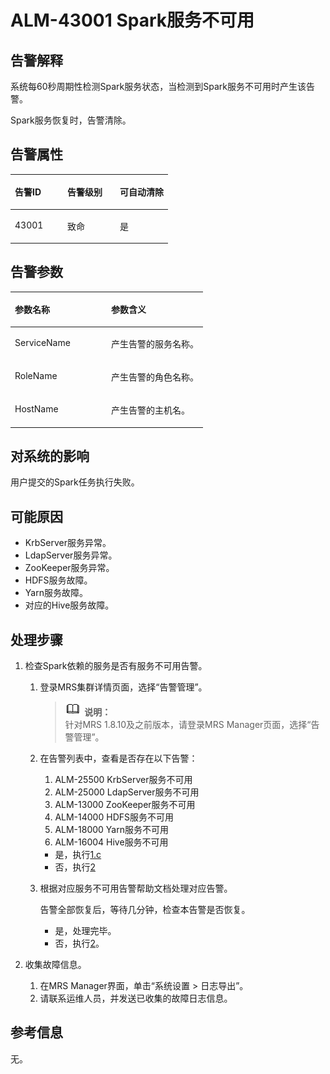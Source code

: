# ALM-43001 Spark服务不可用<a name="ZH-CN_TOPIC_0191883156"></a>

## 告警解释<a name="zh-cn_topic_0191813893_zh-cn_topic_0087039425_section43920869"></a>

系统每60秒周期性检测Spark服务状态，当检测到Spark服务不可用时产生该告警。

Spark服务恢复时，告警清除。

## 告警属性<a name="zh-cn_topic_0191813893_zh-cn_topic_0087039425_section59743502"></a>

<a name="zh-cn_topic_0191813893_zh-cn_topic_0087039425_table64843092"></a>
<table><thead align="left"><tr id="zh-cn_topic_0191813893_zh-cn_topic_0087039425_row10409628"><th class="cellrowborder" valign="top" width="33.33333333333333%" id="mcps1.1.4.1.1"><p id="zh-cn_topic_0191813893_zh-cn_topic_0087039425_p37873528"><a name="zh-cn_topic_0191813893_zh-cn_topic_0087039425_p37873528"></a><a name="zh-cn_topic_0191813893_zh-cn_topic_0087039425_p37873528"></a>告警ID</p>
</th>
<th class="cellrowborder" valign="top" width="33.33333333333333%" id="mcps1.1.4.1.2"><p id="zh-cn_topic_0191813893_zh-cn_topic_0087039425_p47856888"><a name="zh-cn_topic_0191813893_zh-cn_topic_0087039425_p47856888"></a><a name="zh-cn_topic_0191813893_zh-cn_topic_0087039425_p47856888"></a>告警级别</p>
</th>
<th class="cellrowborder" valign="top" width="33.33333333333333%" id="mcps1.1.4.1.3"><p id="zh-cn_topic_0191813893_zh-cn_topic_0087039425_p51202692"><a name="zh-cn_topic_0191813893_zh-cn_topic_0087039425_p51202692"></a><a name="zh-cn_topic_0191813893_zh-cn_topic_0087039425_p51202692"></a>可自动清除</p>
</th>
</tr>
</thead>
<tbody><tr id="zh-cn_topic_0191813893_zh-cn_topic_0087039425_row53777413"><td class="cellrowborder" valign="top" width="33.33333333333333%" headers="mcps1.1.4.1.1 "><p id="zh-cn_topic_0191813893_zh-cn_topic_0087039425_p61003235"><a name="zh-cn_topic_0191813893_zh-cn_topic_0087039425_p61003235"></a><a name="zh-cn_topic_0191813893_zh-cn_topic_0087039425_p61003235"></a>43001</p>
</td>
<td class="cellrowborder" valign="top" width="33.33333333333333%" headers="mcps1.1.4.1.2 "><p id="zh-cn_topic_0191813893_zh-cn_topic_0087039425_p42315013"><a name="zh-cn_topic_0191813893_zh-cn_topic_0087039425_p42315013"></a><a name="zh-cn_topic_0191813893_zh-cn_topic_0087039425_p42315013"></a>致命</p>
</td>
<td class="cellrowborder" valign="top" width="33.33333333333333%" headers="mcps1.1.4.1.3 "><p id="zh-cn_topic_0191813893_zh-cn_topic_0087039425_p4964052"><a name="zh-cn_topic_0191813893_zh-cn_topic_0087039425_p4964052"></a><a name="zh-cn_topic_0191813893_zh-cn_topic_0087039425_p4964052"></a>是</p>
</td>
</tr>
</tbody>
</table>

## 告警参数<a name="zh-cn_topic_0191813893_zh-cn_topic_0087039425_section820607"></a>

<a name="zh-cn_topic_0191813893_zh-cn_topic_0087039425_table66543927"></a>
<table><thead align="left"><tr id="zh-cn_topic_0191813893_zh-cn_topic_0087039425_row61284534"><th class="cellrowborder" valign="top" width="50%" id="mcps1.1.3.1.1"><p id="zh-cn_topic_0191813893_zh-cn_topic_0087039425_p65100236"><a name="zh-cn_topic_0191813893_zh-cn_topic_0087039425_p65100236"></a><a name="zh-cn_topic_0191813893_zh-cn_topic_0087039425_p65100236"></a>参数名称</p>
</th>
<th class="cellrowborder" valign="top" width="50%" id="mcps1.1.3.1.2"><p id="zh-cn_topic_0191813893_zh-cn_topic_0087039425_p38627770"><a name="zh-cn_topic_0191813893_zh-cn_topic_0087039425_p38627770"></a><a name="zh-cn_topic_0191813893_zh-cn_topic_0087039425_p38627770"></a>参数含义</p>
</th>
</tr>
</thead>
<tbody><tr id="zh-cn_topic_0191813893_zh-cn_topic_0087039425_row41841705"><td class="cellrowborder" valign="top" width="50%" headers="mcps1.1.3.1.1 "><p id="zh-cn_topic_0191813893_zh-cn_topic_0087039425_p33734977"><a name="zh-cn_topic_0191813893_zh-cn_topic_0087039425_p33734977"></a><a name="zh-cn_topic_0191813893_zh-cn_topic_0087039425_p33734977"></a>ServiceName</p>
</td>
<td class="cellrowborder" valign="top" width="50%" headers="mcps1.1.3.1.2 "><p id="zh-cn_topic_0191813893_zh-cn_topic_0087039425_p48178601"><a name="zh-cn_topic_0191813893_zh-cn_topic_0087039425_p48178601"></a><a name="zh-cn_topic_0191813893_zh-cn_topic_0087039425_p48178601"></a>产生告警的服务名称。</p>
</td>
</tr>
<tr id="zh-cn_topic_0191813893_zh-cn_topic_0087039425_row30954226"><td class="cellrowborder" valign="top" width="50%" headers="mcps1.1.3.1.1 "><p id="zh-cn_topic_0191813893_zh-cn_topic_0087039425_p24264406"><a name="zh-cn_topic_0191813893_zh-cn_topic_0087039425_p24264406"></a><a name="zh-cn_topic_0191813893_zh-cn_topic_0087039425_p24264406"></a>RoleName</p>
</td>
<td class="cellrowborder" valign="top" width="50%" headers="mcps1.1.3.1.2 "><p id="zh-cn_topic_0191813893_zh-cn_topic_0087039425_p19259870"><a name="zh-cn_topic_0191813893_zh-cn_topic_0087039425_p19259870"></a><a name="zh-cn_topic_0191813893_zh-cn_topic_0087039425_p19259870"></a>产生告警的角色名称。</p>
</td>
</tr>
<tr id="zh-cn_topic_0191813893_zh-cn_topic_0087039425_row39121107"><td class="cellrowborder" valign="top" width="50%" headers="mcps1.1.3.1.1 "><p id="zh-cn_topic_0191813893_zh-cn_topic_0087039425_p14693133"><a name="zh-cn_topic_0191813893_zh-cn_topic_0087039425_p14693133"></a><a name="zh-cn_topic_0191813893_zh-cn_topic_0087039425_p14693133"></a>HostName</p>
</td>
<td class="cellrowborder" valign="top" width="50%" headers="mcps1.1.3.1.2 "><p id="zh-cn_topic_0191813893_zh-cn_topic_0087039425_p49293152"><a name="zh-cn_topic_0191813893_zh-cn_topic_0087039425_p49293152"></a><a name="zh-cn_topic_0191813893_zh-cn_topic_0087039425_p49293152"></a>产生告警的主机名。</p>
</td>
</tr>
</tbody>
</table>

## 对系统的影响<a name="zh-cn_topic_0191813893_zh-cn_topic_0087039425_section7385465"></a>

用户提交的Spark任务执行失败。

## 可能原因<a name="zh-cn_topic_0191813893_zh-cn_topic_0087039425_section66469189"></a>

-   KrbServer服务异常。
-   LdapServer服务异常。
-   ZooKeeper服务异常。
-   HDFS服务故障。
-   Yarn服务故障。
-   对应的Hive服务故障。

## 处理步骤<a name="zh-cn_topic_0191813893_zh-cn_topic_0087039425_section61351797"></a>

1.  检查Spark依赖的服务是否有服务不可用告警。
    1.  登录MRS集群详情页面，选择“告警管理”。

        >![](public_sys-resources/icon-note.gif) **说明：**   
        >针对MRS 1.8.10及之前版本，请登录MRS Manager页面，选择“告警管理”。  

    2.  在告警列表中，查看是否存在以下告警：
        1.  ALM-25500 KrbServer服务不可用
        2.  ALM-25000 LdapServer服务不可用
        3.  ALM-13000 ZooKeeper服务不可用
        4.  ALM-14000 HDFS服务不可用
        5.  ALM-18000 Yarn服务不可用
        6.  ALM-16004 Hive服务不可用

        -   是，执行[1.c](#zh-cn_topic_0191813893_li1257801171836)
        -   否，执行[2](#zh-cn_topic_0191813893_li572522141314)

    3.  <a name="zh-cn_topic_0191813893_li1257801171836"></a>根据对应服务不可用告警帮助文档处理对应告警。

        告警全部恢复后，等待几分钟，检查本告警是否恢复。

        -   是，处理完毕。
        -   否，执行[2](#zh-cn_topic_0191813893_li572522141314)。

2.  <a name="zh-cn_topic_0191813893_li572522141314"></a>收集故障信息。
    1.  在MRS Manager界面，单击“系统设置 \> 日志导出”。
    2.  请联系运维人员，并发送已收集的故障日志信息。


## 参考信息<a name="zh-cn_topic_0191813893_zh-cn_topic_0087039425_section15295265"></a>

无。

